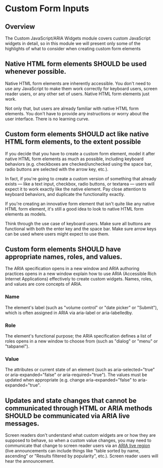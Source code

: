 # Custom Form Inputs

## Overview

The Custom JavaScript/ARIA Widgets module covers custom JavaScript widgets in detail, so in this module we will present only some of the highlights of what to consider when creating custom form elements

## Native HTML form elements SHOULD be used whenever possible.

Native HTML form elements are inherently accessible. You don't need to use any JavaScript to make them work correctly for keyboard users, screen reader users, or any other set of users. Native HTML form elements just work.

Not only that, but users are already familiar with native HTML form elements. You don't have to provide any instructions or worry about the user interface. There is no learning curve.

## Custom form elements SHOULD act like native HTML form elements, to the extent possible

If you decide that you have to create a custom form element, model it after native HTML form elements as much as possible, including keyboard behaviors (e.g. checkboxes are checked/unchecked using the space bar, radio buttons are selected with the arrow key, etc.).

In fact, if you're going to create a custom version of something that already exists — like a text input, checkbox, radio buttons, or textarea — users will expect it to work exactly like the native element. Pay close attention to keyboard behaviors, and duplicate the functionality exactly.

If you're creating an innovative form element that isn't quite like any native HTML form element, it's still a good idea to look to native HTML form elements as models.

Think through the use case of keyboard users. Make sure all buttons are functional with both the enter key and the space bar. Make sure arrow keys can be used where users might expect to use them.

## Custom form elements SHOULD have appropriate names, roles, and values.

The ARIA specification opens in a new window and ARIA authoring practices opens in a new window explain how to use ARIA (Accessible Rich Internet Applications) effectively to create custom widgets. Names, roles, and values are core concepts of ARIA.

### Name

The element's label (such as "volume control" or "date picker" or "Submit"), which is often assigned in ARIA via aria-label or aria-labelledby.

### Role

The element's functional purpose; the ARIA specification defines a list of roles opens in a new window to choose from (such as "dialog" or "menu" or "tabpanel").

### Value

The attributes or current state of an element (such as aria-selected="true" or aria-expanded="false" or aria-required="true"). The values must be updated when appropriate (e.g. change aria-expanded="false" to aria-expanded="true".

## Updates and state changes that cannot be communicated through HTML or ARIA methods SHOULD be communicated via ARIA live messages.

Screen readers don't understand what custom widgets are or how they are supposed to behave, so when a custom value changes, you may need to communicate that change to screen reader users via an [ARIA live region](https://www.w3.org/TR/wai-aria-1.1/#aria-live) (live announcements can include things like "table sorted by name, ascending" or "Results filtered by popularity", etc.). Screen reader users will hear the announcement.